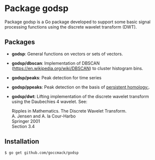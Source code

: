 # Package godsp

Package godsp is a Go package developed to support some basic signal processing functions using the discrete wavelet transform (DWT).

## Packages

- **godsp**: General functions on vectors or sets of vectors.
- **godsp/dbscan**: Implementation of DBSCAN (https://en.wikipedia.org/wiki/DBSCAN) to cluster histogram bins.
- **godsp/peaks**: Peak detection for time series
- **godsp/ppeaks**: Peak detection on the basis of [persistent homology:](https://www.sthu.org/blog/13-perstopology-peakdetection/index.html).
- **godsp/dwt**: Lifting implementation of the discrete wavelet transform using the Daubechies 4 wavelet. See:

  Ripples in Mathematics. The Discrete Wavelet Transform.  
   A. Jensen and A. la Cour-Harbo  
   Springer 2001  
   Section 3.4

## Installation

    $ go get github.com/goccmack/godsp
